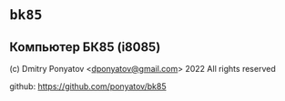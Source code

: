 #  `bk85`
##  Компьютер БК85 (i8085)

(c) Dmitry Ponyatov <<dponyatov@gmail.com>> 2022 All rights reserved

github: https://github.com/ponyatov/bk85

